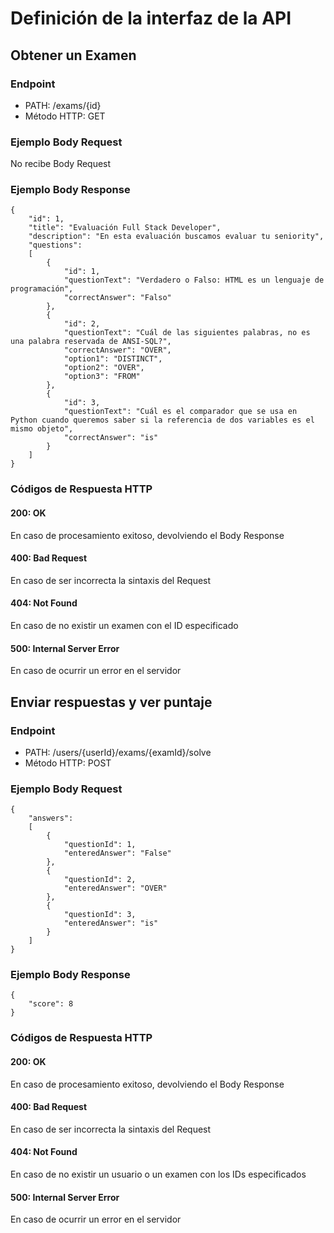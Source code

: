 # Definición de la interfaz de la API

## Obtener un Examen

### Endpoint

- PATH: /exams/{id}
- Método HTTP: GET

### Ejemplo Body Request

No recibe Body Request

### Ejemplo Body Response
```
{
	"id": 1,
	"title": "Evaluación Full Stack Developer",
	"description": "En esta evaluación buscamos evaluar tu seniority",
	"questions": 
	[
	  	{
			"id": 1,
			"questionText": "Verdadero o Falso: HTML es un lenguaje de programación",
			"correctAnswer": "Falso"
		},
		{
			"id": 2,
			"questionText": "Cuál de las siguientes palabras, no es una palabra reservada de ANSI-SQL?",
			"correctAnswer": "OVER",
			"option1": "DISTINCT",
			"option2": "OVER",
			"option3": "FROM"
		},
		{
			"id": 3,
			"questionText": "Cuál es el comparador que se usa en Python cuando queremos saber si la referencia de dos variables es el mismo objeto",
			"correctAnswer": "is"
		}
	]
}
```
### Códigos de Respuesta HTTP

#### 200: OK
En caso de procesamiento exitoso, devolviendo el Body Response

#### 400: Bad Request
En caso de ser incorrecta la sintaxis del Request

#### 404: Not Found
En caso de no existir un examen con el ID especificado

#### 500: Internal Server Error
En caso de ocurrir un error en el servidor 

## Enviar respuestas y ver puntaje

### Endpoint

- PATH: /users/{userId}/exams/{examId}/solve
- Método HTTP: POST

### Ejemplo Body Request
```
{
	"answers": 
	[
		{
			"questionId": 1,
			"enteredAnswer": "False"
		},
		{
			"questionId": 2,
			"enteredAnswer": "OVER"
		},
		{
			"questionId": 3,
			"enteredAnswer": "is"
		}
	]
}
```
### Ejemplo Body Response
```
{
	"score": 8
}
```
### Códigos de Respuesta HTTP

#### 200: OK
En caso de procesamiento exitoso, devolviendo el Body Response

#### 400: Bad Request
En caso de ser incorrecta la sintaxis del Request

#### 404: Not Found
En caso de no existir un usuario o un examen con los IDs especificados

#### 500: Internal Server Error
En caso de ocurrir un error en el servidor 
